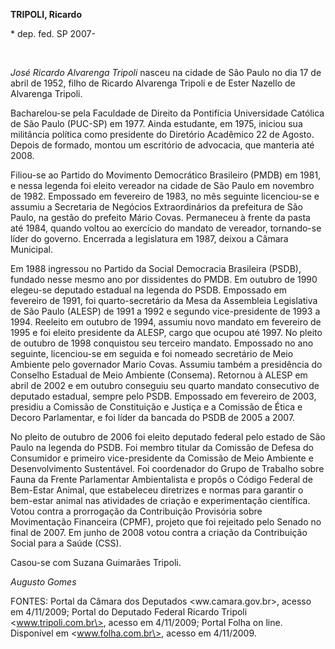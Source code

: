 **TRIPOLI, Ricardo**

\* dep. fed. SP 2007-

 

*José Ricardo Alvarenga Tripoli* nasceu na cidade de São Paulo no dia 17
de abril de 1952, filho de Ricardo Alvarenga Tripoli e de Ester Nazello
de Alvarenga Tripoli.

Bacharelou-se pela Faculdade de Direito da Pontifícia Universidade
Católica de São Paulo (PUC-SP) em 1977. Ainda estudante, em 1975,
iniciou sua militância política como presidente do Diretório Acadêmico
22 de Agosto. Depois de formado, montou um escritório de advocacia, que
manteria até 2008.

Filiou-se ao Partido do Movimento Democrático Brasileiro (PMDB) em 1981,
e nessa legenda foi eleito vereador na cidade de São Paulo em novembro
de 1982. Empossado em fevereiro de 1983, no mês seguinte licenciou-se e
assumiu a Secretaria de Negócios Extraordinários da prefeitura de São
Paulo, na gestão do prefeito Mário Covas. Permaneceu à frente da pasta
até 1984, quando voltou ao exercício do mandato de vereador, tornando-se
líder do governo. Encerrada a legislatura em 1987, deixou a Câmara
Municipal.

Em 1988 ingressou no Partido da Social Democracia Brasileira (PSDB),
fundado nesse mesmo ano por dissidentes do PMDB. Em outubro de 1990
elegeu-se deputado estadual na legenda do PSDB. Empossado em fevereiro
de 1991, foi quarto-secretário da Mesa da Assembleia Legislativa de São
Paulo (ALESP) de 1991 a 1992 e segundo vice-presidente de 1993 a 1994.
Reeleito em outubro de 1994, assumiu novo mandato em fevereiro de 1995 e
foi eleito presidente da ALESP, cargo que ocupou até 1997. No pleito de
outubro de 1998 conquistou seu terceiro mandato. Empossado no ano
seguinte, licenciou-se em seguida e foi nomeado secretário de Meio
Ambiente pelo governador Mario Covas. Assumiu também a presidência do
Conselho Estadual de Meio Ambiente (Consema). Retornou à ALESP em abril
de 2002 e em outubro conseguiu seu quarto mandato consecutivo de
deputado estadual, sempre pelo PSDB. Empossado em fevereiro de 2003,
presidiu a Comissão de Constituição e Justiça e a Comissão de Ética e
Decoro Parlamentar, e foi líder da bancada do PSDB de 2005 a 2007.

No pleito de outubro de 2006 foi eleito deputado federal pelo estado de
São Paulo na legenda do PSDB. Foi membro titular da Comissão de Defesa
do Consumidor e primeiro vice-presidente da Comissão de Meio Ambiente e
Desenvolvimento Sustentável. Foi coordenador do Grupo de Trabalho sobre
Fauna da Frente Parlamentar Ambientalista e propôs o Código Federal de
Bem-Estar Animal, que estabeleceu diretrizes e normas para garantir o
bem-estar animal nas atividades de criação e experimentação científica.
Votou contra a prorrogação da Contribuição Provisória sobre Movimentação
Financeira (CPMF), projeto que foi rejeitado pelo Senado no final de
2007. Em junho de 2008 votou contra a criação da Contribuição Social
para a Saúde (CSS).

Casou-se com Suzana Guimarães Tripoli.

*Augusto Gomes*

FONTES: Portal da Câmara dos Deputados \<ww.camara.gov.br\>, acesso em
4/11/2009; Portal do Deputado Federal Ricardo Tripoli
\<www.tripoli.com.br\>, acesso em 4/11/2009; Portal Folha on line.
Disponível em \<www.folha.com.br\>, acesso em 4/11/2009.

 

 
